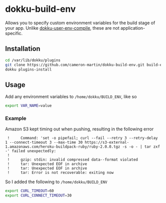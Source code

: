 # dokku-build-env

Allows you to specify custom environment variables for the build stage of your app. Unlike [dokku-user-env-compile][1], these are not application-specific.

## Installation

```sh
cd /var/lib/dokku/plugins
git clone https://github.com/cameron-martin/dokku-build-env.git build-env
dokku plugins-install
```

## Usage

Add any environment variables to `/home/dokku/BUILD_ENV`, like so

```sh
export VAR_NAME=value
```

### Example

Amazon S3 kept timing out when pushing, resulting in the following error

```
 !     Command: 'set -o pipefail; curl --fail --retry 3 --retry-delay 1 --connect-timeout 3 --max-time 30 https://s3-external-1.amazonaws.com/heroku-buildpack-ruby/ruby-2.0.0.tgz -s -o - | tar zxf -' failed unexpectedly:
 !      
 !     gzip: stdin: invalid compressed data--format violated
 !     tar: Unexpected EOF in archive
 !     tar: Unexpected EOF in archive
 !     tar: Error is not recoverable: exiting now
```

So I added the following to `/home/dokku/BUILD_ENV`

```sh
export CURL_TIMEOUT=60
export CURL_CONNECT_TIMEOUT=30
```

[1]: https://github.com/musicglue/dokku-user-env-compile

